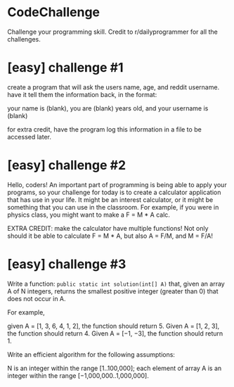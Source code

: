 # CodeChallenge
Challenge your programming skill. Credit to r/dailyprogrammer for all the challenges.

[easy] challenge #1
====================
create a program that will ask the users name, age, and reddit username. have it tell them the information back, in the format:

your name is (blank), you are (blank) years old, and your username is (blank)

for extra credit, have the program log this information in a file to be accessed later.

[easy] challenge #2
====================
Hello, coders! An important part of programming is being able to apply your programs, so your challenge for today is to create a calculator application that has use in your life. It might be an interest calculator, or it might be something that you can use in the classroom. For example, if you were in physics class, you might want to make a F = M * A calc.

EXTRA CREDIT: make the calculator have multiple functions! Not only should it be able to calculate F = M * A, but also A = F/M, and M = F/A!

[easy] challenge #3
====================
Write a function:
`public static int solution(int[] A)`
that, given an array A of N integers, returns the smallest positive integer (greater than 0) that does not occur in A.

For example, 

given A = [1, 3, 6, 4, 1, 2], the function should return 5.
Given A = [1, 2, 3], the function should return 4.
Given A = [−1, −3], the function should return 1.

Write an efficient algorithm for the following assumptions:

N is an integer within the range [1..100,000];
each element of array A is an integer within the range [−1,000,000..1,000,000].
